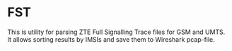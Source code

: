 # FST
This is utility for parsing ZTE Full Signalling Trace files for GSM and UMTS. It allows sorting results by IMSIs and save them to Wireshark pcap-file.
